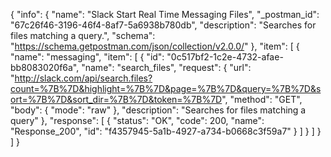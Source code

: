{
  "info": {
    "name": "Slack Start Real Time Messaging Files",
    "_postman_id": "67c26f46-3196-46f4-8af7-5a6938b780db",
    "description": "Searches for files matching a query.",
    "schema": "https://schema.getpostman.com/json/collection/v2.0.0/"
  },
  "item": [
    {
      "name": "messaging",
      "item": [
        {
          "id": "0c517bf2-1c2e-4732-afae-bb8083020f6a",
          "name": "search_files",
          "request": {
            "url": "http://slack.com/api/search.files?count=%7B%7D&highlight=%7B%7D&page=%7B%7D&query=%7B%7D&sort=%7B%7D&sort_dir=%7B%7D&token=%7B%7D",
            "method": "GET",
            "body": {
              "mode": "raw"
            },
            "description": "Searches for files matching a query"
          },
          "response": [
            {
              "status": "OK",
              "code": 200,
              "name": "Response_200",
              "id": "f4357945-5a1b-4927-a734-b0668c3f59a7"
            }
          ]
        }
      ]
    }
  ]
}